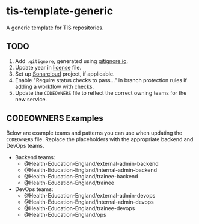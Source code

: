 # tis-template-generic
A generic template for TIS repositories.

## TODO
 1. Add `.gitignore`, generated using [gitignore.io].
 2. Update year in [license] file.
 3. Set up [Sonarcloud] project, if applicable.
 4. Enable "Require status checks to pass..." in branch protection rules if
    adding a workflow with checks.
 5. Update the `CODEOWNERS` file to reflect the correct owning teams for the new service.

## CODEOWNERS Examples

Below are example teams and patterns you can use when updating the `CODEOWNERS` file.
Replace the placeholders with the appropriate backend and DevOps teams.

- Backend teams:
  - @Health-Education-England/external-admin-backend
  - @Health-Education-England/internal-admin-backend
  - @Health-Education-England/trainee-backend
  - @Health-Education-England/trainee
- DevOps teams:
  - @Health-Education-England/external-admin-devops
  - @Health-Education-England/internal-admin-devops
  - @Health-Education-England/trainee-devops
  - @Health-Education-England/ops


[gitignore.io]: http://gitignore.io/
[license]: LICENSE
[Sonarcloud]: https://sonarcloud.io/projects/create
